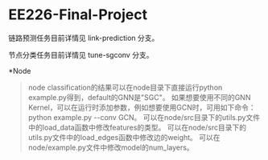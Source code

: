 # EE226-Final-Project

链路预测任务目前详情见 link-prediction 分支。  

节点分类任务目前详情见 tune-sgconv 分支。


*Node
>node classification的结果可以在node目录下直接运行python example.py得到，default的GNN是"SGC"。
>如果想要使用不同的GNN Kernel，可以在运行时添加参数，例如想要使用GCN时，可用如下命令：python example.py --conv GCN。
>可以在node/src目录下的utils.py文件中的load_data函数中修改features的类型。
>可以在node/src目录下的utils.py文件中的load_edges函数中修改边的weight。
>可以在node/example.py文件中修改model的num_layers。

